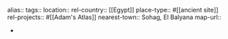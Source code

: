alias::
tags::
location::
rel-country:: [[Egypt]]
place-type:: #[[ancient site]] rel-projects:: #[[Adam's Atlas]]
nearest-town:: Sohag, El Balyana
map-url::

-
